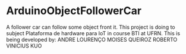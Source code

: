 # ArduinoObjectFollowerCar
A follower car can follow some object front it. This project is doing to subject Plataforma de hardware para IoT in course BTI at UFRN.
This is being developed by:
ANDRE LOURENÇO
MOISES QUEIROZ
ROBERTO VINICIUS KUO
